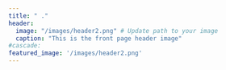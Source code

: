 ```yaml
---
title: " ."
header:
  image: "/images/header2.png" # Update path to your image
  caption: "This is the front page header image"
#cascade:
featured_image: '/images/header2.png'
---
```


